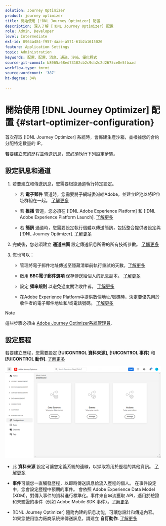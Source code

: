 ```yaml
---
solution: Journey Optimizer
product: journey optimizer
title: 開始使用 [!DNL Journey Optimizer] 配置
description: 深入了解 [!DNL Journey Optimizer] 配置
role: Admin, Developer
level: Intermediate
exl-id: 0964a484-f957-4aae-a571-61b2a1615026
feature: Application Settings
topic: Administration
keywords: 配置，配置，消息，通道，沙箱，優化程式
source-git-commit: b8065a68ed73102cb2c9da2c2d2675ce8e5fbaad
workflow-type: tm+mt
source-wordcount: '387'
ht-degree: 34%

---
```



# 開始使用 [!DNL Journey Optimizer] 配置 {#start-optimizer-configuration}

首次存取 [!DNL Journey Optimizer] 系統時，會佈建生產沙箱，並根據您的合約分配特定數量的 IP。

若要建立您的歷程並傳送訊息，您必須執行下列設定步驟。

## 設定訊息和通道

1. 若要建立和傳送訊息，您需要根據通道執行特定設定。

   * 若 **電子郵件** 管道時，您需要將子網域委派給Adobe，並建立IP池以將IP位址群組在一起。 [了解更多](../email/get-started-email-config.md)

   * 若 **推播** 管道，您必須在 [!DNL Adobe Experience Platform] 和 [!DNL Adobe Experience Platform Launch]. [了解更多](../push/push-configuration.md)

   * 若 **簡訊** 通道時，您需要設定執行個體以傳送簡訊，包括整合提供者設定與 [!DNL Journey Optimizer]. [了解更多](../sms/sms-configuration.md)

1. 完成後，您必須建立 **通道曲面** 設定傳送訊息所需的所有技術參數。 [了解更多](channel-surfaces.md)

1. 您也可以：

   * 管理將電子郵件地址傳送至隱藏清單前執行重試的天數。[了解更多](manage-suppression-list.md)

   * 啟用 **BBC電子郵件選項** 保存傳送給個人的訊息副本。 [了解更多](archiving-support.md#enable-bcc)

   * 設定 **頻率規則** 以避免過度關注收件者。 [了解更多](frequency-rules.md)

   * 在Adobe Experience Platform中提供數個地址/號碼時，決定要優先用於收件者的電子郵件地址和/或電話號碼。 [了解更多](primary-email-addresses.md)

<!--* Understand the push notification flow. [Learn more](../push/push-gs.md)-->

>[!NOTE]
>
>這些步驟必須由 [Adobe Journey Optimizer系統管理員](../start/path/administrator.md).

## 設定歷程

若要建立歷程，您需要設定 **[!UICONTROL 資料來源]**, **[!UICONTROL 事件]** 和 **[!UICONTROL 動作]**. [了解更多](about-data-sources-events-actions.md)

![](assets/admin-menu.png)

* 此 **資料來源** 設定可讓您定義系統的連線，以擷取將用於歷程的其他資訊。 [了解更多](../datasource/about-data-sources.md)

* **事件**&#x200B;可讓您一直觸發歷程，以即時傳送訊息給流入歷程的個人。 在事件設定中，您會設定歷程中預期的事件。 會依照 Adobe Experience Data Model (XDM)，對傳入事件的資料進行標準化。事件來自串流獲取 API，適用於驗證和未驗證的事件（例如 Adobe Mobile SDK 事件）。[了解更多](../event/about-events.md)

* [!DNL Journey Optimizer] 隨附內建的訊息功能，可讓您設計和傳送內容。 如果您使用協力廠商系統來傳送訊息，請建立 **自訂動作**. [了解更多](../action/action.md)
